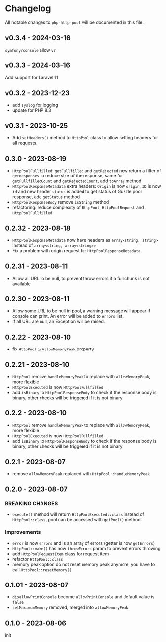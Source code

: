 # Changelog

All notable changes to `php-http-pool` will be documented in this file.

## v0.3.4 - 2024-03-16

`symfony/console` allow `v7`

## v0.3.3 - 2024-03-16

Add support for Laravel 11

## v0.3.2 - 2023-12-23

- add `syslog` for logging
- update for PHP 8.3

## v0.3.1 - 2023-10-25

- Add `setHeaders()` method to `HttpPool` class to allow setting headers for all requests.

## 0.3.0 - 2023-08-19

- `HttpPoolFullfilled`: `getFullfilled` and `getRejected` now return a filter of `getResponses` to reduce size of the response, same for `getFullfilledCount` and `getRejectedCount`, add `toArray` method
- `HttpPoolResponseMetadata` extra headers: `Origin` is now `origin`, `ID` is now `id` and new header `status` is added to get status of Guzzle pool response, add `getStatus` method
- `HttpPoolResponseBody` remove `isString` method
- refactoring: reduce complexity of `HttpPool`, `HttpPoolRequest` and `HttpPoolFullfilled`

## 0.2.32 - 2023-08-18

- `HttpPoolResponseMetadata` now have headers as `array<string, string>` instead of `array<string, array<string>>`
- Fix a problem with origin request for `HttpPoolResponseMetadata`

## 0.2.31 - 2023-08-11

- Allow all URL to be null, to prevent throw errors if a full chunk is not available

## 0.2.30 - 2023-08-11

- Allow some URL to be null in pool, a warning message will appear if console can print. An error will be added to `errors` list.
- If all URL are null, an Exception will be raised.

## 0.2.22 - 2023-08-10

- fix `HttpPool` `isAllowMemoryPeak` property

## 0.2.21 - 2023-08-10

- `HttpPool` remove `handleMemoryPeak` to replace with `allowMemoryPeak`, more flexible
- `HttpPoolExecuted` is now `HttpPoolFullfilled`
- add `isBinary` to `HttpPoolResponseBody` to check if the response body is binary, other checks will be triggered if it is not binary

## 0.2.2 - 2023-08-10

- `HttpPool` remove `handleMemoryPeak` to replace with `allowMemoryPeak`, more flexible
- `HttpPoolExecuted` is now `HttpPoolFullfilled`
- add `isBinary` to `HttpPoolResponseBody` to check if the response body is binary, other checks will be triggered if it is not binary

## 0.2.1 - 2023-08-07

- remove `allowMemoryPeak` replaced with `HttpPool::handleMemoryPeak`

## 0.2.0 - 2023-08-07

### BREAKING CHANGES

- `execute()` method will return `HttpPoolExecuted::class` instead of `HttpPool::class`, pool can be accessed with `getPool()` method

### Improvements

- `error` is now `errors` and is an array of errors (getter is now `getErrors`)
- `HttpPool::make()` has now `throwErrors` param to prevent errors throwing
- add `HttpPoolRequestItem` class for request item
- refactor `HttpPool::class`
- memory peak option do not reset memory peak anymore, you have to call `HttpPool::resetMemory()`

## 0.1.01 - 2023-08-07

- `disallowPrintConsole` become `allowPrintConsole` and default value is `false`
- `setMaximumMemory` removed, merged into `allowMemoryPeak`

## 0.1.0 - 2023-08-06

init
